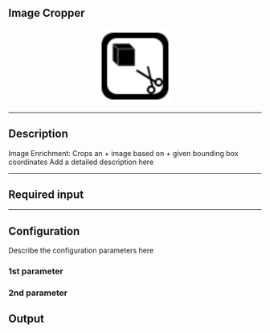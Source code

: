 <!--
  ~ Licensed to the Apache Software Foundation (ASF) under one or more
  ~ contributor license agreements.  See the NOTICE file distributed with
  ~ this work for additional information regarding copyright ownership.
  ~ The ASF licenses this file to You under the Apache License, Version 2.0
  ~ (the "License"); you may not use this file except in compliance with
  ~ the License.  You may obtain a copy of the License at
  ~
  ~    http://www.apache.org/licenses/LICENSE-2.0
  ~
  ~ Unless required by applicable law or agreed to in writing, software
  ~ distributed under the License is distributed on an "AS IS" BASIS,
  ~ WITHOUT WARRANTIES OR CONDITIONS OF ANY KIND, either express or implied.
  ~ See the License for the specific language governing permissions and
  ~ limitations under the License.
  ~
  -->
## Image Cropper

<p align="center"> 
    <img src="icon.png" width="150px;" class="pe-image-documentation"/>
</p>

***

## Description

Image Enrichment: Crops an  + image based on  + given bounding box coordinates
Add a detailed description here

***

## Required input


***

## Configuration

Describe the configuration parameters here

### 1st parameter


### 2nd parameter

## Output